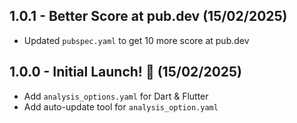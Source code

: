 ## 1.0.1 - Better Score at pub.dev (15/02/2025)
- Updated `pubspec.yaml` to get 10 more score at pub.dev

## 1.0.0 - Initial Launch! 🚀 (15/02/2025)

- Add `analysis_options.yaml` for Dart & Flutter
- Add auto-update tool for `analysis_option.yaml`
